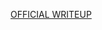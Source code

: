 [OFFICIAL WRITEUP](https://crypto-cat.gitbook.io/ctf-writeups/2024/intigriti/pwn/rigged_slot_machine2)
